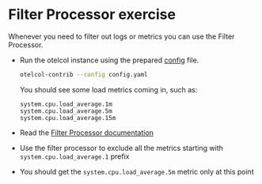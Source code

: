 # Filter Processor exercise

Whenever you need to filter out logs or metrics you can use the Filter Processor.

* Run the otelcol instance using the prepared [config](config.yaml) file.

  ```bash
  otelcol-contrib --config config.yaml
  ```

  You should see some load metrics coming in, such as:

  ```text
  system.cpu.load_average.1m
  system.cpu.load_average.5m
  system.cpu.load_average.15m
  ```

* Read the [Filter Processor documentation](https://github.com/open-telemetry/opentelemetry-collector-contrib/tree/v0.51.0/processor/filterprocessor)

* Use the filter processor to exclude all the metrics starting with `system.cpu.load_average.1` prefix

* You should get the `system.cpu.load_average.5m` metric only at this point
